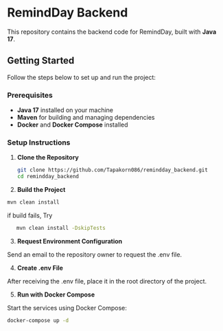 # RemindDay Backend

This repository contains the backend code for RemindDay, built with **Java 17**.

## Getting Started

Follow the steps below to set up and run the project:

### Prerequisites

- **Java 17** installed on your machine
- **Maven** for building and managing dependencies
- **Docker** and **Docker Compose** installed

### Setup Instructions

1. **Clone the Repository**

   ```bash
   git clone https://github.com/Tapakorn086/remindday_backend.git
   cd remindday_backend
   ```


2. **Build the Project**
  ```bash
  mvn clean install
  ```

if build fails, Try
```bash
   mvn clean install -DskipTests
```


3. **Request Environment Configuration**

Send an email to the repository owner to request the .env file.


4. **Create .env File**

After receiving the .env file, place it in the root directory of the project.


5. **Run with Docker Compose**

Start the services using Docker Compose:
```bash
docker-compose up -d
```
